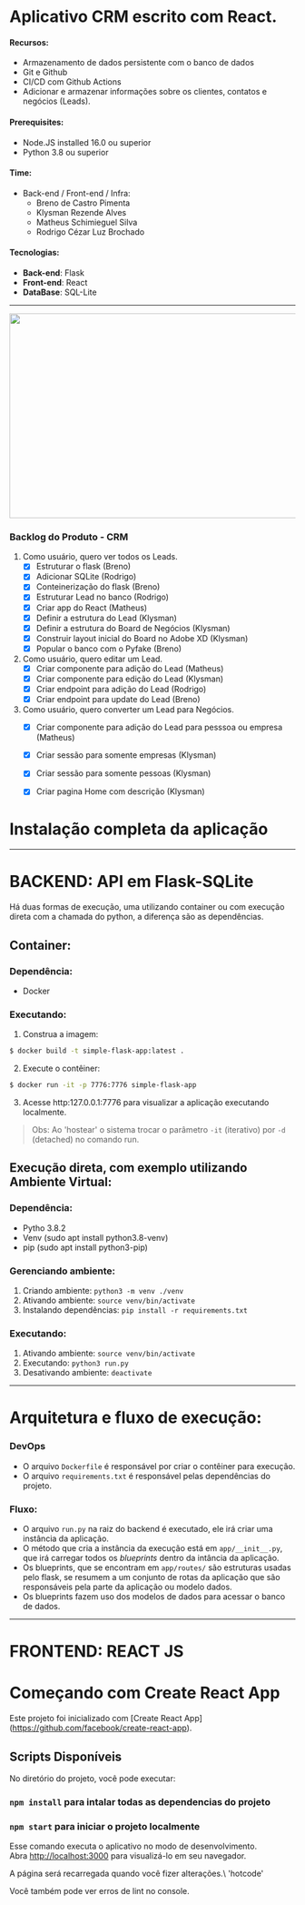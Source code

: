 # Aplicativo CRM escrito com React.

#### Recursos:
- Armazenamento de dados persistente com o banco de dados
- Git e Github
- CI/CD com Github Actions
- Adicionar e armazenar informações sobre os clientes, contatos e negócios (Leads).

#### Prerequisites:
- Node.JS installed 16.0  ou superior
- Python 3.8 ou superior

#### Time:
* Back-end / Front-end / Infra:
    * Breno de Castro Pimenta
    * Klysman Rezende Alves
    * Matheus Schimieguel Silva
    * Rodrigo Cézar Luz Brochado


#### Tecnologias:
* **Back-end**: Flask
* **Front-end**: React
* **DataBase**: SQL-Lite

---
<img src="https://github.com/klysman08/React-Firebase-CRM/blob/master/animacao-dev-crm-eng-soft.gif" width="640" height="360" />

### Backlog do Produto - CRM

1. Como usuário, quero ver todos os Leads.
   - [x] Estruturar o flask (Breno)
   - [x] Adicionar SQLite (Rodrigo)
   - [x] Conteinerização do flask (Breno)
   - [x] Estruturar Lead no banco (Rodrigo)
   - [x] Criar app do React (Matheus)
   - [x] Definir a estrutura do Lead (Klysman)
   - [x] Definir a estrutura do Board de Negócios (Klysman)
   - [x] Construir layout inicial do Board no Adobe XD (Klysman)
   - [x] Popular o banco com o Pyfake (Breno)

2. Como usuário, quero editar um Lead.
   - [x] Criar componente para adição do Lead (Matheus)
   - [x] Criar componente para edição do Lead (Klysman)
   - [x] Criar endpoint para adição do Lead (Rodrigo)
   - [x] Criar endpoint para update do Lead (Breno)

3. Como usuário, quero converter um Lead para Negócios.
   - [x] Criar componente para adição do Lead para pesssoa ou empresa (Matheus)
   - [x] Criar sessão para somente empresas (Klysman)
   - [x] Criar sessão para somente pessoas (Klysman)
   - [x] Criar pagina Home com descrição (Klysman)



# Instalação completa da aplicação 



---

# BACKEND: API em Flask-SQLite 

Há duas formas de execução, uma utilizando container ou com execução direta com a chamada do python, a diferença são as dependências.

## Container:
### Dependência:
* Docker
### Executando:
1. Construa a imagem:
```bash
$ docker build -t simple-flask-app:latest .
```
2. Execute o contêiner:
```bash
$ docker run -it -p 7776:7776 simple-flask-app
```
3. Acesse http:127.0.0.1:7776 para visualizar a aplicação executando localmente.

> Obs: Ao 'hostear' o sistema trocar o parâmetro `-it` (iterativo) por `-d` (detached) no comando run.


## Execução direta, com exemplo utilizando Ambiente Virtual:
### Dependência:
* Pytho 3.8.2
* Venv (sudo apt install python3.8-venv)
* pip (sudo apt install python3-pip)

### Gerenciando ambiente:
1. Criando ambiente:    `python3 -m venv ./venv`
2. Ativando ambiente:  `source venv/bin/activate`
3. Instalando dependências: `pip install -r requirements.txt`

### Executando:
1. Ativando ambiente:  `source venv/bin/activate`
2. Executando: `python3 run.py`
3. Desativando ambiente: `deactivate`



--- 


# Arquitetura e fluxo de execução:
### DevOps
* O arquivo `Dockerfile` é responsável por criar o contêiner para execução.
* O arquivo `requirements.txt` é responsável pelas dependências do projeto.
### Fluxo:
* O arquivo `run.py` na raiz do backend é executado, ele irá criar uma instância da aplicação.
* O método que cria a instância da execução está em `app/__init__.py`, que irá carregar todos os _blueprints_ dentro da intância da aplicação.
* Os blueprints, que se encontram em `app/routes/` são estruturas usadas pelo flask, se resumem a um conjunto de rotas da aplicação que são responsáveis pela parte da aplicação ou modelo dados.
* Os blueprints fazem uso dos modelos de dados para acessar o banco de dados.


--- 

# FRONTEND: REACT JS



# Começando com Create React App

Este projeto foi inicializado com [Create React App] (https://github.com/facebook/create-react-app).

## Scripts Disponíveis

No diretório do projeto, você pode executar:

### `npm install` para intalar todas as dependencias do projeto


### `npm start` para iniciar o projeto localmente

Esse comando executa o aplicativo no modo de desenvolvimento.\
Abra [http://localhost:3000](http://localhost:3000) para visualizá-lo em seu navegador.

A página será recarregada quando você fizer alterações.\ 'hotcode'

Você também pode ver erros de lint no console.




